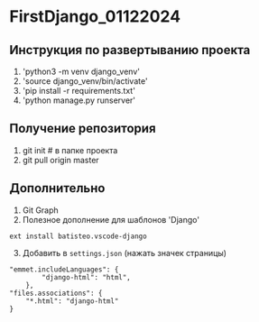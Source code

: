 # FirstDjango_01122024

## Инструкция по развертыванию проекта
1. 'python3 -m venv django_venv'
2. 'source django_venv/bin/activate'
3. 'pip install -r requirements.txt'
4. 'python manage.py runserver'

## Получение репозитория
1. git init # в папке проекта
2. git pull origin master

## Дополнительно
1. Git Graph
2. Полезное дополнение для шаблонов 'Django'
```
ext install batisteo.vscode-django
```
3. Добавить в `settings.json` (нажать значек страницы)
```
"emmet.includeLanguages": {
        "django-html": "html",
    },
"files.associations": {
    "*.html": "django-html"
}
```

